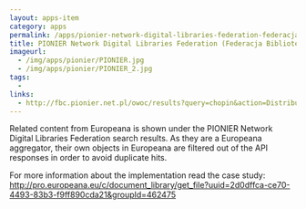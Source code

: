 ```yaml
---
layout: apps-item
category: apps
permalink: /apps/pionier-network-digital-libraries-federation-federacja-bibliotek-cyfrowych---europeana-search-api
title: PIONIER Network Digital Libraries Federation (Federacja Bibliotek Cyfrowych) - Europeana search (API)
imageurl:
  - /img/apps/pionier/PIONIER.jpg
  - /img/apps/pionier/PIONIER_2.jpg
tags:
  - 
links:
  - http://fbc.pionier.net.pl/owoc/results?query=chopin&action=DistributedSearchAction
---
```


Related content from Europeana is shown under the PIONIER Network Digital Libraries Federation search results. As they are a Europeana aggregator, their own objects in Europeana are filtered out of the API responses in order to avoid duplicate hits.

For more information about the implementation read the case study: http://pro.europeana.eu/c/document_library/get_file?uuid=2d0dffca-ce70-4493-83b3-f9ff890cda21&groupId=462475
